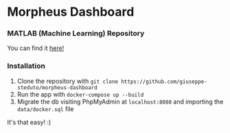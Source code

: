 # Morpheus Dashboard

### MATLAB (Machine Learning) Repository
You can find it [here!](https://github.com/baguilarislas/Morpheus-SER.git)

### Installation
1. Clone the repository with `git clone https://github.com/giuseppe-steduto/morpheus-dashboard`
2. Run the app with `docker-compose up --build`
3. Migrate the db visiting PhpMyAdmin at `localhost:8080` and importing the `data/docker.sql` file

It's that easy! :)
